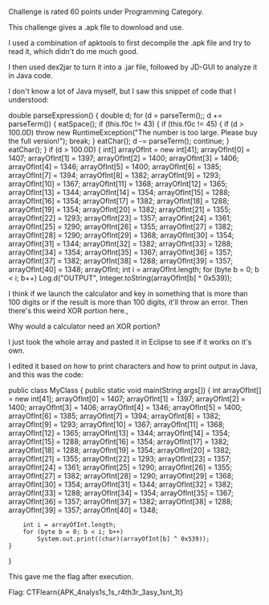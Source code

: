 Challenge is rated 60 points under Programming Category.

This challenge gives a .apk file to download and use.

I used a combination of apktools to first decompile the .apk file and try to read it, which didn't do me much good.

I then used dex2jar to turn it into a .jar file, followed by JD-GUI to analyze it in Java code.

I don't know a lot of Java myself, but I saw this snippet of code that I understood:

double parseExpression() {
      double d;
      for (d = parseTerm();; d += parseTerm()) {
        eatSpace();
        if (this.f0c != 43) {
          if (this.f0c != 45) {
            if (d > 100.0D)
              throw new RuntimeException("The number is too large. Please buy the full version!"); 
            break;
          } 
          eatChar();
          d -= parseTerm();
          continue;
        } 
        eatChar();
      } 
      if (d > 100.0D) {
        int[] arrayOfInt = new int[41];
        arrayOfInt[0] = 1407;
        arrayOfInt[1] = 1397;
        arrayOfInt[2] = 1400;
        arrayOfInt[3] = 1406;
        arrayOfInt[4] = 1346;
        arrayOfInt[5] = 1400;
        arrayOfInt[6] = 1385;
        arrayOfInt[7] = 1394;
        arrayOfInt[8] = 1382;
        arrayOfInt[9] = 1293;
        arrayOfInt[10] = 1367;
        arrayOfInt[11] = 1368;
        arrayOfInt[12] = 1365;
        arrayOfInt[13] = 1344;
        arrayOfInt[14] = 1354;
        arrayOfInt[15] = 1288;
        arrayOfInt[16] = 1354;
        arrayOfInt[17] = 1382;
        arrayOfInt[18] = 1288;
        arrayOfInt[19] = 1354;
        arrayOfInt[20] = 1382;
        arrayOfInt[21] = 1355;
        arrayOfInt[22] = 1293;
        arrayOfInt[23] = 1357;
        arrayOfInt[24] = 1361;
        arrayOfInt[25] = 1290;
        arrayOfInt[26] = 1355;
        arrayOfInt[27] = 1382;
        arrayOfInt[28] = 1290;
        arrayOfInt[29] = 1368;
        arrayOfInt[30] = 1354;
        arrayOfInt[31] = 1344;
        arrayOfInt[32] = 1382;
        arrayOfInt[33] = 1288;
        arrayOfInt[34] = 1354;
        arrayOfInt[35] = 1367;
        arrayOfInt[36] = 1357;
        arrayOfInt[37] = 1382;
        arrayOfInt[38] = 1288;
        arrayOfInt[39] = 1357;
        arrayOfInt[40] = 1348;
        arrayOfInt;
        int i = arrayOfInt.length;
        for (byte b = 0; b < i; b++)
          Log.d("OUTPUT", Integer.toString(arrayOfInt[b] ^ 0x539)); 
          
I think if we launch the calculator and key in something that is more than 100 digits or if the result is more than 100 digits, it'll throw an error. Then there's this weird XOR portion here.,

Why would a calculator need an XOR portion?

I just took the whole array and pasted it in Eclipse to see if it works on it's own. 

I edited it based on how to print characters and how to print output in Java, and this was the code:

public class MyClass {
    public static void main(String args[]) {
        int arrayOfInt[] = new int[41];
        arrayOfInt[0] = 1407;
        arrayOfInt[1] = 1397;
        arrayOfInt[2] = 1400;
        arrayOfInt[3] = 1406;
        arrayOfInt[4] = 1346;
        arrayOfInt[5] = 1400;
        arrayOfInt[6] = 1385;
        arrayOfInt[7] = 1394;
        arrayOfInt[8] = 1382;
        arrayOfInt[9] = 1293;
        arrayOfInt[10] = 1367;
        arrayOfInt[11] = 1368;
        arrayOfInt[12] = 1365;
        arrayOfInt[13] = 1344;
        arrayOfInt[14] = 1354;
        arrayOfInt[15] = 1288;
        arrayOfInt[16] = 1354;
        arrayOfInt[17] = 1382;
        arrayOfInt[18] = 1288;
        arrayOfInt[19] = 1354;
        arrayOfInt[20] = 1382;
        arrayOfInt[21] = 1355;
        arrayOfInt[22] = 1293;
        arrayOfInt[23] = 1357;
        arrayOfInt[24] = 1361;
        arrayOfInt[25] = 1290;
        arrayOfInt[26] = 1355;
        arrayOfInt[27] = 1382;
        arrayOfInt[28] = 1290;
        arrayOfInt[29] = 1368;
        arrayOfInt[30] = 1354;
        arrayOfInt[31] = 1344;
        arrayOfInt[32] = 1382;
        arrayOfInt[33] = 1288;
        arrayOfInt[34] = 1354;
        arrayOfInt[35] = 1367;
        arrayOfInt[36] = 1357;
        arrayOfInt[37] = 1382;
        arrayOfInt[38] = 1288;
        arrayOfInt[39] = 1357;
        arrayOfInt[40] = 1348;
        
        int i = arrayOfInt.length;
        for (byte b = 0; b < i; b++)
            System.out.print((char)(arrayOfInt[b] ^ 0x539)); 
    }
}

This gave me the flag after execution.

Flag: CTFlearn{APK_4nalys1s_1s_r4th3r_3asy_1snt_1t}
